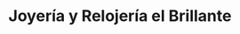 ---
title: "Joyería y Relojería el Brillante"
url: /guapiles/joyeria-y-relojeria-el-brillante/
shop: joyería
---